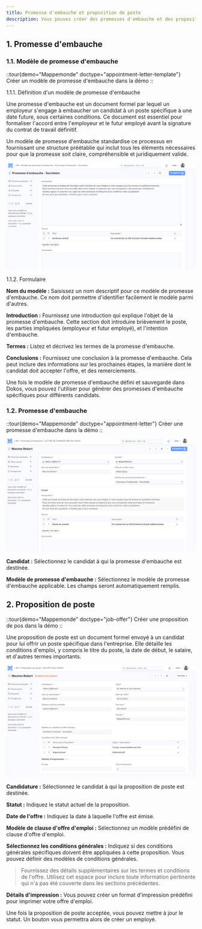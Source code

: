 ```yaml
---
title: Promesse d'embauche et proposition de poste
description: Vous pouvez créer des promesses d'embauche et des propositions de poste de manière claire et standardisée.
---
```


## 1. **Promesse d'embauche**

### 1.1. **Modèle de promesse d'embauche**

::tour{demo="Mappemonde" doctype="appointment-letter-template"}
Créer un modèle de promesse d'embauche dans la démo
::

1.1.1. Définition d'un modèle de promesse d'embauche

Une promesse d'embauche est un document formel par lequel un employeur s'engage à embaucher un candidat à un poste spécifique à une date future, sous certaines conditions. Ce document est essentiel pour formaliser l'accord entre l'employeur et le futur employé avant la signature du contrat de travail définitif.

Un modèle de promesse d'embauche standardise ce processus en fournissant une structure préétablie qui inclut tous les éléments nécessaires pour que la promesse soit claire, compréhensible et juridiquement valide.

![Cette image permet de visualiser le formulaire : Modèle de promesse d'embauche.](/RH9.png)

1.1.2. Formulaire

**Nom du modèle :** Saisissez un nom descriptif pour ce modèle de promesse d'embauche. Ce nom doit permettre d'identifier facilement le modèle parmi d'autres.

**Introduction :** Fournissez une introduction qui explique l'objet de la promesse d'embauche. Cette section doit introduire brièvement le poste, les parties impliquées (employeur et futur employé), et l'intention d'embauche.

**Termes :** Listez et décrivez les termes de la promesse d'embauche.

**Conclusions :** Fournissez une conclusion à la promesse d'embauche. Cela peut inclure des informations sur les prochaines étapes, la manière dont le candidat doit accepter l'offre, et des remerciements.

Une fois le modèle de promesse d'embauche défini et sauvegardé dans Dokos, vous pouvez l'utiliser pour générer des promesses d'embauche spécifiques pour différents candidats.

### 1.2. **Promesse d'embauche**

::tour{demo="Mappemonde" doctype="appointment-letter"}
Créer une promesse d'embauche dans la démo
::

![Cette image permet de visualiser le formulaire : Promesse d'embauche.](/RH10.png)

**Candidat :** Sélectionnez le candidat à qui la promesse d'embauche est destinée.

**Modèle de promesse d'embauche :** Sélectionnez le modèle de promesse d'embauche applicable. Les champs seront automatiquement remplis.

## 2. **Proposition de poste**

::tour{demo="Mappemonde" doctype="job-offer"}
Créer une proposition de pos dans la démo
::

Une proposition de poste est un document formel envoyé à un candidat pour lui offrir un poste spécifique dans l'entreprise. Elle détaille les conditions d'emploi, y compris le titre du poste, la date de début, le salaire, et d'autres termes importants.

![Cette image permet de visualiser le formulaire : Proposition de poste.](/RH11.png)

**Candidature  :** Sélectionnez le candidat à qui la proposition de poste est destinée.

**Statut :** Indiquez le statut actuel de la proposition.

**Date de l'offre :** Indiquez la date à laquelle l'offre est émise.

**Modèle de clause d'offre d'emploi :** Sélectionnez un modèle prédéfini de clause d'offre d'emploi.

**Sélectionnez les conditions générales  :** Indiquez si des conditions générales spécifiques doivent être appliquées à cette proposition. Vous pouvez définir des modèles de conditions générales.

> Fournissez des détails supplémentaires sur les termes et conditions de l'offre. Utilisez cet espace pour inclure toute information pertinente qui n'a pas été couverte dans les sections précédentes.

**Détails d'impression :** Vous pouvez créer un format d'impression prédéfini pour imprimer votre offre d'emploi.

Une fois la proposition de poste acceptée, vous pouvez mettre à jour le statut. Un bouton vous permettra alors de créer un employé.
